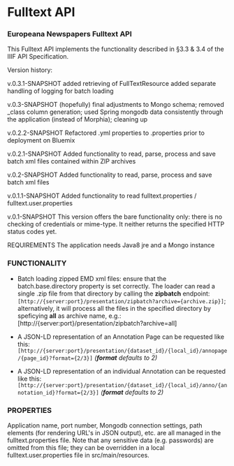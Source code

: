 # Fulltext API
### Europeana Newspapers Fulltext API 

This Fulltext API implements the functionality described in §3.3 & 3.4 
of the IIIF API Specification.

Version history:

v.0.3.1-SNAPSHOT
added retrieving of FullTextResource
added separate handling of logging for batch loading

v.0.3-SNAPSHOT
(hopefully) final adjustments to Mongo schema; removed _class column generation; used Spring mongodb 
data consistently through the application (instead of Morphia); cleaning up

v.0.2.2-SNAPSHOT
Refactored .yml properties to .properties prior to deployment on Bluemix

v.0.2.1-SNAPSHOT
Added functionality to read, parse, process and save batch xml files contained within ZIP archives

v.0.2-SNAPSHOT
Added functionality to read, parse, process and save batch xml files

v.0.1.1-SNAPSHOT
Added functionality to read fulltext.properties / fulltext.user.properties

v.0.1-SNAPSHOT
This version offers the bare functionality only: there is no checking of credentials or mime-type.
It neither returns the specified HTTP status codes yet.

REQUIREMENTS
The application needs Java8 jre and a Mongo instance

### FUNCTIONALITY
* Batch loading zipped EMD xml files: ensure that the batch.base.directory property is set correctly. 
The loader can read a single .zip file from that directory by calling the **zipbatch** endpoint: 
`[http://{server:port}/presentation/zipbatch?archive={archive.zip}]`; alternatively, it will process all the files in the
specified directory by speficying **all** as archive name, e.g.: [http://{server:port}/presentation/zipbatch?archive=all]

* A JSON-LD representation of an Annotation Page can be requested like this: 
`[http://{server:port}/presentation/{dataset_id}/{local_id}/annopage/{page_id}?format={2/3}]` _(**format** defaults to 2)_

* A JSON-LD representation of an individual Annotation can be requested like this: 
`[http://{server:port}/presentation/{dataset_id}/{local_id}/anno/{annotation_id}?format={2/3}]` _(**format** defaults to 2)_


### PROPERTIES
Application name, port number, Mongodb connection settings, path elements (for rendering URL's in JSON output), etc. are 
all managed in the fulltext.properties file.
Note that any sensitive data (e.g. passwords) are omitted from this file; they can be overridden in a local 
fulltext.user.properties file in src/main/resources.

